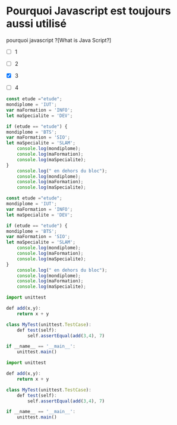 # Pourquoi Javascript est toujours aussi utilisé

pourquoi javascript
?[What is Java Script?]
-[ ] 1
-[ ] 2
-[x] 3
-[ ]  4


```javascript 
const etude ="etude";
mondiplome = 'IUT';
var maFormation = 'INFO';
let maSpecialite = 'DEV';

if (etude == "etude") {
mondiplome = 'BTS';
var maFormation = 'SIO';
let maSpecialite = 'SLAM';
    console.log(mondiplome);
    console.log(maFormation);
    console.log(maSpecialite);
}
    console.log(" en dehors du bloc");
    console.log(mondiplome);
    console.log(maFormation);
    console.log(maSpecialite);
```



```javascript runnable
const etude ="etude";
mondiplome = 'IUT';
var maFormation = 'INFO';
let maSpecialite = 'DEV';

if (etude == "etude") {
mondiplome = 'BTS';
var maFormation = 'SIO';
let maSpecialite = 'SLAM';
    console.log(mondiplome);
    console.log(maFormation);
    console.log(maSpecialite);
}
    console.log(" en dehors du bloc");
    console.log(mondiplome);
    console.log(maFormation);
    console.log(maSpecialite);

```
```javascript 
import unittest

def add(x,y):
    return x + y

class MyTest(unittest.TestCase):
    def test(self):
        self.assertEqual(add(3,4), 7)

if __name__ == '__main__':
    unittest.main()
```

```javascript runnable
import unittest

def add(x,y):
    return x + y

class MyTest(unittest.TestCase):
    def test(self):
        self.assertEqual(add(3,4), 7)

if __name__ == '__main__':
    unittest.main()
```
